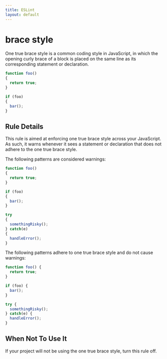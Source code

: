 ```yaml
---
title: ESLint
layout: default
---
```

# brace style

One true brace style is a common coding style in JavaScript, in which the opening curly brace of a block is placed on the same line as its corresponding statement or declaration.

```js
function foo()
{
  return true;
}

if (foo)
{
  bar();
}
```

## Rule Details

This rule is aimed at enforcing one true brace style across your JavaScript. As such, it warns whenever it sees a statement or declaration that does not adhere to the one true brace style.

The following patterns are considered warnings:

```js
function foo()
{
  return true;
}

if (foo)
{
  bar();
}

try
{
  somethingRisky();
} catch(e)
{
  handleError();
}
```

The following patterns adhere to one true brace style and do not cause warnings:

```js
function foo() {
  return true;
}

if (foo) {
  bar();
}

try {
  somethingRisky();
} catch(e) {
  handleError();
}
```

## When Not To Use It

If your project will not be using the one true brace style, turn this rule off.
